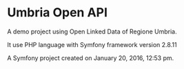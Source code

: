 Umbria Open API
======================
A demo project using Open Linked Data of Regione Umbria.

It use PHP language with Symfony framework version 2.8.11

A Symfony project created on January 20, 2016, 12:53 pm.


